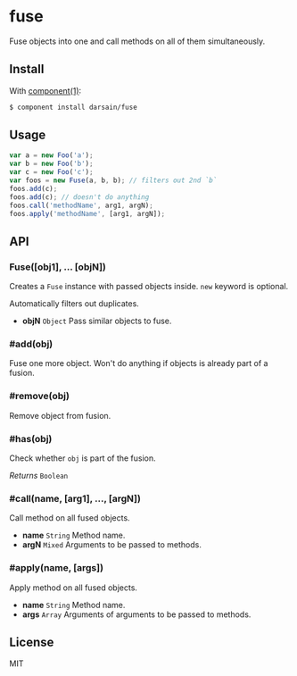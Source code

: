 # fuse

Fuse objects into one and call methods on all of them simultaneously.

## Install

With [component(1)](https://github.com/component/component):

```bash
$ component install darsain/fuse
```

## Usage

```js
var a = new Foo('a');
var b = new Foo('b');
var c = new Foo('c');
var foos = new Fuse(a, b, b); // filters out 2nd `b`
foos.add(c);
foos.add(c); // doesn't do anything
foos.call('methodName', arg1, argN);
foos.apply('methodName', [arg1, argN]);
```

## API

### Fuse([obj1], ... [objN])

Creates a `Fuse` instance with passed objects inside. `new` keyword is optional.

Automatically filters out duplicates.

- **objN** `Object` Pass similar objects to fuse.

### #add(obj)

Fuse one more object. Won't do anything if objects is already part of a fusion.

### #remove(obj)

Remove object from fusion.

### #has(obj)

Check whether `obj` is part of the fusion.

*Returns* `Boolean`

### #call(name, [arg1], ..., [argN])

Call method on all fused objects.

- **name** `String` Method name.
- **argN** `Mixed` Arguments to be passed to methods.

### #apply(name, [args])

Apply method on all fused objects.

- **name** `String` Method name.
- **args** `Array` Arguments of arguments to be passed to methods.

## License

MIT